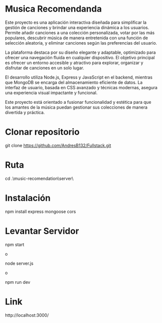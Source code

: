 # Musica Recomendanda
Este proyecto es una aplicación interactiva diseñada para simplificar la gestión de canciones y brindar una experiencia dinámica a los usuarios. Permite añadir canciones a una colección personalizada, votar por las más populares, descubrir música de manera entretenida con una función de selección aleatoria, y eliminar canciones según las preferencias del usuario.

La plataforma destaca por su diseño elegante y adaptable, optimizado para ofrecer una navegación fluida en cualquier dispositivo. El objetivo principal es ofrecer un entorno accesible y atractivo para explorar, organizar y disfrutar de canciones en un solo lugar.

El desarrollo utiliza Node.js, Express y JavaScript en el backend, mientras que MongoDB se encarga del almacenamiento eficiente de datos. La interfaz de usuario, basada en CSS avanzado y técnicas modernas, asegura una experiencia visual impactante y funcional.

Este proyecto está orientado a fusionar funcionalidad y estética para que los amantes de la música puedan gestionar sus colecciones de manera divertida y práctica.


# Clonar repositorio 

git clone https://github.com/AndresB132/Fullstack.git


# Ruta 

cd .\music-recomendation\server\


# Instalación 

npm install express mongoose cors

# Levantar Servidor 

npm start

o

node server.js

o

npm run dev

# Link

http://localhost:3000/
